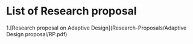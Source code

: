 # List of Research proposal

1.[Research proposal on Adaptive Design](Research-Proposals/Adaptive Design proposal/RP.pdf)
